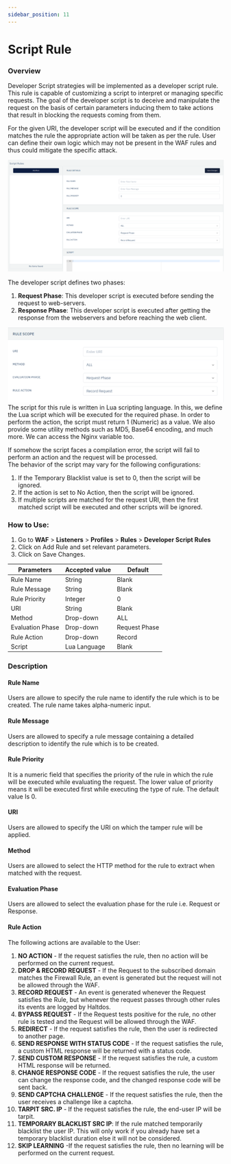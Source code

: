 ```yaml
---
sidebar_position: 11
---
```

# Script Rule
   
### Overview
Developer Script strategies will be implemented as a developer script rule. This rule is capable of customizing a script to interpret or managing specific requests. The goal of the developer script is to deceive and manipulate the request on the basis of certain parameters inducing them to take actions that result in blocking the requests coming from them.
   
For the given URI, the developer script will be executed and if the condition matches the rule the appropriate action will be taken as per the rule. User can define their own logic which may not be present in the WAF rules and thus could mitigate the specific attack.

![Script Rule](/img/waf/Script_rule.png)
   
The developer script defines two phases:
1. **Request Phase**: This developer script is executed before sending the request to web-servers.
2. **Response Phase**: This developer script is executed after getting the response from the webservers and before reaching the web client.  

![Script Rule](/img/waf/script_rule2.png)
The script for this rule is written in Lua scripting language. In this, we define the Lua script which will be executed for the required phase. In order to perform the action, the script must return 1 (Numeric) as a value. We also provide some utility methods such as MD5, Base64 encoding, and much more. We can access the Nginx variable too.  

If somehow the script faces a compilation error, the script will fail to perform an action and the request will be processed.  
The behavior of the script may vary for the following configurations:  

1. If the Temporary Blacklist value is set to 0, then the script will be ignored.
2. If the action is set to No Action, then the script will be ignored.
3. If multiple scripts are matched for the request URI, then the first matched script will be executed and other scripts will be ignored.

### How to Use:
1. Go to **WAF** > **Listeners** >  **Profiles** > **Rules** > **Developer Script Rules**  
2. Click on Add Rule and set relevant parameters.  
3. Click on Save Changes.  

| Parameters       | Accepted value |  Default      |
|------------------|----------------|---------------|
| Rule Name        | String         | Blank         |
| Rule Message     | String         | Blank         |
| Rule Priority    | Integer        | 0             |
| URI              | String         | Blank         |
| Method           | Drop-down      | ALL           |
| Evaluation Phase | Drop-down      | Request Phase |
| Rule Action      | Drop-down      | Record        |
| Script           | Lua Language   | Blank         |
   
### Description 

#### Rule Name
Users are allowe to specify the rule name to identify the rule which is to be created. The rule name takes alpha-numeric input.

#### Rule Message
Users are allowed to specify a rule message containing a detailed description to identify the rule which is to be created.

#### Rule Priority
It is a numeric field that specifies the priority of the rule in which the rule will be executed while evaluating the request. The lower value of priority means it will be executed first while executing the type of rule. The default value Is 0. 

#### URI
Users are allowed to specify the URI on which the tamper rule will be applied.

#### Method
Users are allowed to select the HTTP method for the rule to extract when matched with the request.

#### Evaluation Phase
Users are allowed to select the evaluation phase for the rule i.e. Request or Response.

#### Rule Action 

The following actions are available to the User:  

1. **NO ACTION** - If the request satisfies the rule, then no action will be performed on the current request.
2. **DROP  & RECORD REQUEST** - If the Request to the subscribed domain matches the Firewall Rule, an event is generated but the request will not be allowed through the WAF.
3. **RECORD REQUEST** - An event is generated whenever the Request satisfies the Rule, but whenever the request passes through other rules its events are logged by Haltdos.
4. **BYPASS REQUEST** - If the Request tests positive for the rule, no other rule is tested and the Request will be allowed through the WAF.
5. **REDIRECT** - If the request satisfies the rule, then the user is redirected to another page.
6. **SEND RESPONSE WITH STATUS CODE** - If the request satisfies the rule, a custom HTML response will be returned with a status code.
7. **SEND CUSTOM RESPONSE** - If the request satisfies the rule, a custom HTML response will be returned.
8. **CHANGE RESPONSE CODE** - If the request satisfies the rule, the user can change the response code, and the changed response code will be sent back.
9. **SEND CAPTCHA CHALLENGE** - If the request satisfies the rule, then the user receives a challenge like a captcha.
10. **TARPIT SRC. IP** - If the request satisfies the rule, the end-user IP will be tarpit.
11. **TEMPORARY BLACKLIST SRC IP**: If the rule matched temporarily blacklist the user IP. This will only work if you already have set a temporary blacklist duration else it will not be considered.
12. **SKIP LEARNING** -If the request satisfies the rule, then no learning will be performed on the current request.  